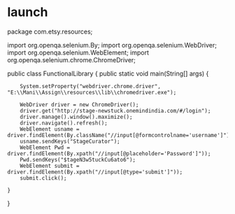 # launch
package com.etsy.resources;

import org.openqa.selenium.By;
import org.openqa.selenium.WebDriver;
import org.openqa.selenium.WebElement;
import org.openqa.selenium.chrome.ChromeDriver;

public class FunctionalLibrary {
	public static void main(String[] args) {

		System.setProperty("webdriver.chrome.driver", "E:\\Mani\\Assign\\resources\\lib\\chromedriver.exe");

		WebDriver driver = new ChromeDriver();
		driver.get("http://stage-newstuck.onemindindia.com/#/login");
		driver.manage().window().maximize();
		driver.navigate().refresh();
		WebElement usname = driver.findElement(By.className("//input[@formcontrolname='username']"));
		usname.sendKeys("StageCurator");
		WebElement Pwd = driver.findElement(By.xpath("//input[@placeholder='Password']"));
		Pwd.sendKeys("$tageN3w5tuckCu6ato6");
		WebElement submit = driver.findElement(By.xpath("//input[@type='submit']"));
		submit.click();

	}
}
